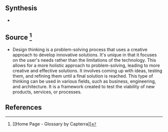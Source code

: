 ## Synthesis
- 
## Source [^1]
- Design thinking is a problem-solving process that uses a creative approach to develop innovative solutions. It's unique in that it focuses on the user's needs rather than the limitations of the technology. This allows for a more holistic approach to problem-solving, leading to more creative and effective solutions. It involves coming up with ideas, testing them, and refining them until a final solution is reached. This type of thinking can be used in various fields, such as business, engineering, and architecture. It is a framework created to test the viability of new products, services, or processes.
## References

[^1]: [[Home Page - Glossary by Capterra]]